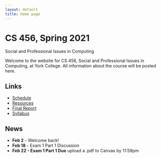 ```yaml
---
layout: default
title: Home page
---
```


# CS 456, Spring 2021

<div id="subtitle">Social and Professional Issues in Computing</div>

Welcome to the website for CS 456, Social and Professional Issues in Computing, at York College.  All information about the course will be posted here.

## Links

* [Schedule](schedule/index.html)
* [Resources](resources.html)
* [Final Report](finalreport.html)
* [Syllabus](syllabus.html)

## News
* **Feb 2** - Welcome back!
* **Feb 18** - Exam 1 Part 1 Discussion
* **Feb 22 - Exam 1 Part 1 Due** upload a .pdf to Canvas by 11:59pm

<!--
* **Sept 10** - Exam 1 Part 1 Discussion
* **Sept 14 - Exam 1 Part 1 Due** upload a .pdf to Canvas by 11:59pm
* **Oct 8** - Exam 1 Part 2 Discussion
* **Oct 12 - Exam 1 Part 2 Due** upload a .pdf to Canvas by 11:59pm
* **Nov 17** - Exam 2 Discussion
* **Nov 24 - Exam 2 Due** upload a .pdf to Canvas by 11:59pm
* **Dec 2 - Final Report Due** upload a .pdf to Canvas by 11:59pm
-->